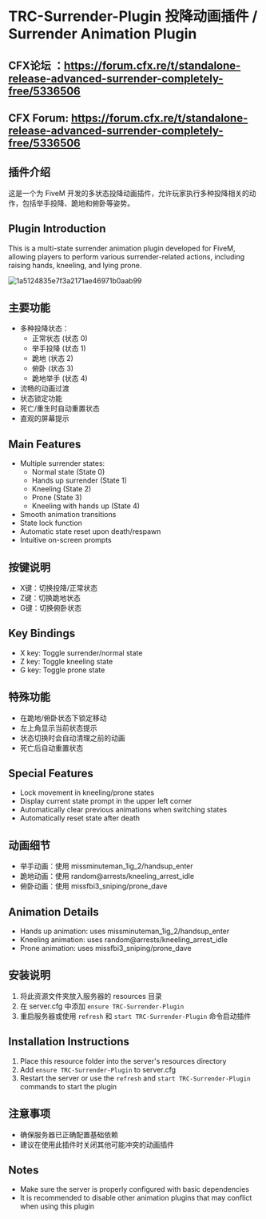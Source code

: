 # TRC-Surrender-Plugin 投降动画插件 / Surrender Animation Plugin


## CFX论坛 ：https://forum.cfx.re/t/standalone-release-advanced-surrender-completely-free/5336506
## CFX Forum: https://forum.cfx.re/t/standalone-release-advanced-surrender-completely-free/5336506


## 插件介绍
这是一个为 FiveM 开发的多状态投降动画插件，允许玩家执行多种投降相关的动作，包括举手投降、跪地和俯卧等姿势。
## Plugin Introduction
This is a multi-state surrender animation plugin developed for FiveM, allowing players to perform various surrender-related actions, including raising hands, kneeling, and lying prone.

![1a5124835e7f3a2171ae46971b0aab99](https://github.com/user-attachments/assets/6528acfa-eb06-4bbb-b013-0b73261063e0)

## 主要功能
- 多种投降状态：
  - 正常状态 (状态 0)
  - 举手投降 (状态 1)
  - 跪地 (状态 2)
  - 俯卧 (状态 3)
  - 跪地举手 (状态 4)
- 流畅的动画过渡
- 状态锁定功能
- 死亡/重生时自动重置状态
- 直观的屏幕提示
## Main Features
- Multiple surrender states:
  - Normal state (State 0)
  - Hands up surrender (State 1)
  - Kneeling (State 2)
  - Prone (State 3)
  - Kneeling with hands up (State 4)
- Smooth animation transitions
- State lock function
- Automatic state reset upon death/respawn
- Intuitive on-screen prompts

## 按键说明
- X键：切换投降/正常状态
- Z键：切换跪地状态
- G键：切换俯卧状态
## Key Bindings
- X key: Toggle surrender/normal state
- Z key: Toggle kneeling state
- G key: Toggle prone state


## 特殊功能
- 在跪地/俯卧状态下锁定移动
- 左上角显示当前状态提示
- 状态切换时会自动清理之前的动画
- 死亡后自动重置状态
## Special Features
- Lock movement in kneeling/prone states
- Display current state prompt in the upper left corner
- Automatically clear previous animations when switching states
- Automatically reset state after death


## 动画细节
- 举手动画：使用 missminuteman_1ig_2/handsup_enter
- 跪地动画：使用 random@arrests/kneeling_arrest_idle
- 俯卧动画：使用 missfbi3_sniping/prone_dave
## Animation Details
- Hands up animation: uses missminuteman_1ig_2/handsup_enter
- Kneeling animation: uses random@arrests/kneeling_arrest_idle
- Prone animation: uses missfbi3_sniping/prone_dave


## 安装说明
1. 将此资源文件夹放入服务器的 resources 目录
2. 在 server.cfg 中添加 `ensure TRC-Surrender-Plugin`
3. 重启服务器或使用 `refresh` 和 `start TRC-Surrender-Plugin` 命令启动插件
## Installation Instructions
1. Place this resource folder into the server's resources directory
2. Add `ensure TRC-Surrender-Plugin` to server.cfg
3. Restart the server or use the `refresh` and `start TRC-Surrender-Plugin` commands to start the plugin


## 注意事项
- 确保服务器已正确配置基础依赖
- 建议在使用此插件时关闭其他可能冲突的动画插件
## Notes
- Make sure the server is properly configured with basic dependencies
- It is recommended to disable other animation plugins that may conflict when using this plugin 
